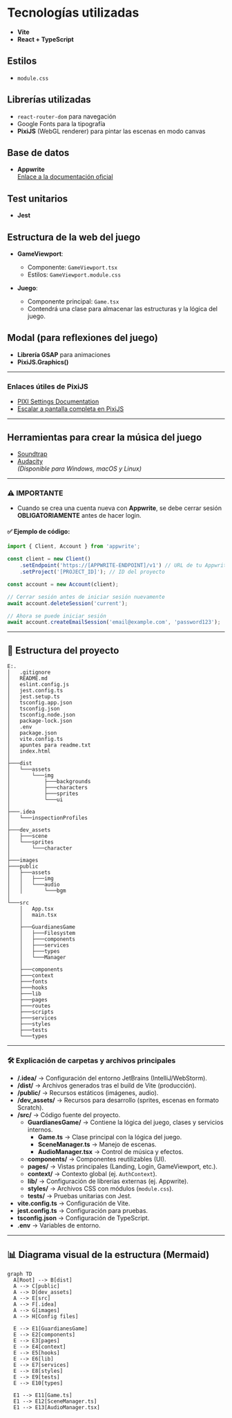 
# Tecnologías utilizadas

- **Vite**
- **React + TypeScript**

## Estilos
- `module.css`

## Librerías utilizadas
- `react-router-dom` para navegación
- Google Fonts para la tipografía
- **PixiJS** (WebGL renderer) para pintar las escenas en modo canvas

## Base de datos
- **Appwrite**  
  [Enlace a la documentación oficial](https://appwrite.io/)

## Test unitarios
- **Jest**

## Estructura de la web del juego
- **GameViewport**:  
  - Componente: `GameViewport.tsx`  
  - Estilos: `GameViewport.module.css`

- **Juego**:  
  - Componente principal: `Game.tsx`  
  - Contendrá una clase para almacenar las estructuras y la lógica del juego.

## Modal (para reflexiones del juego)
- **Librería GSAP** para animaciones
- **PixiJS.Graphics()**

---

### Enlaces útiles de PixiJS
- [PIXI Settings Documentation](https://pixijs.download/v4.8.9/docs/PIXI.settings.html)
- [Escalar a pantalla completa en PixiJS](https://coderevue.net/posts/scale-to-fit-screen-pixijs/)

---

## Herramientas para crear la música del juego
- [Soundtrap](https://www.soundtrap.com/es/)
- [Audacity](https://www.audacityteam.org/download/)  
  *(Disponible para Windows, macOS y Linux)*

---

### ⚠️ IMPORTANTE
- Cuando se crea una cuenta nueva con **Appwrite**, se debe cerrar sesión **OBLIGATORIAMENTE** antes de hacer login.

#### ✅ Ejemplo de código:

```typescript
import { Client, Account } from 'appwrite';

const client = new Client()
    .setEndpoint('https://[APPWRITE-ENDPOINT]/v1') // URL de tu Appwrite
    .setProject('[PROJECT_ID]'); // ID del proyecto

const account = new Account(client);

// Cerrar sesión antes de iniciar sesión nuevamente
await account.deleteSession('current');

// Ahora se puede iniciar sesión
await account.createEmailSession('email@example.com', 'password123');
```

---

## 📂 Estructura del proyecto

```
E:.
│   .gitignore
│   README.md
│   eslint.config.js
│   jest.config.ts
│   jest.setup.ts
│   tsconfig.app.json
│   tsconfig.json
│   tsconfig.node.json
│   package-lock.json
│   .env
│   package.json
│   vite.config.ts
│   apuntes para readme.txt
│   index.html
│
├───dist
│   └───assets
│       └───img
│           ├───backgrounds
│           ├───characters
│           ├───sprites
│           └───ui
│
├───.idea
│   └───inspectionProfiles
│
├───dev_assets
│   ├───scene
│   └───sprites
│       └───character
│
├───images
├───public
│   ├───assets
│   │   ├───img
│   │   └───audio
│   │       └───bgm
│
└───src
    │   App.tsx
    │   main.tsx
    │
    ├───GuardianesGame
    │   ├───Filesystem
    │   ├───components
    │   ├───services
    │   ├───types
    │   └───Manager
    │
    ├───components
    ├───context
    ├───fonts
    ├───hooks
    ├───lib
    ├───pages
    ├───routes
    ├───scripts
    ├───services
    ├───styles
    ├───tests
    └───types
```

---

### 🛠 **Explicación de carpetas y archivos principales**

- **/.idea/** → Configuración del entorno JetBrains (IntelliJ/WebStorm).
- **/dist/** → Archivos generados tras el build de Vite (producción).
- **/public/** → Recursos estáticos (imágenes, audio).
- **/dev_assets/** → Recursos para desarrollo (sprites, escenas en formato Scratch).
- **/src/** → Código fuente del proyecto.
  - **GuardianesGame/** → Contiene la lógica del juego, clases y servicios internos.
    - **Game.ts** → Clase principal con la lógica del juego.
    - **SceneManager.ts** → Manejo de escenas.
    - **AudioManager.tsx** → Control de música y efectos.
  - **components/** → Componentes reutilizables (UI).
  - **pages/** → Vistas principales (Landing, Login, GameViewport, etc.).
  - **context/** → Contexto global (ej. `AuthContext`).
  - **lib/** → Configuración de librerías externas (ej. Appwrite).
  - **styles/** → Archivos CSS con módulos (`module.css`).
  - **tests/** → Pruebas unitarias con Jest.
- **vite.config.ts** → Configuración de Vite.
- **jest.config.ts** → Configuración para pruebas.
- **tsconfig.json** → Configuración de TypeScript.
- **.env** → Variables de entorno.

---

## 📊 Diagrama visual de la estructura (Mermaid)

```mermaid
graph TD
  A[Root] --> B[dist]
  A --> C[public]
  A --> D[dev_assets]
  A --> E[src]
  A --> F[.idea]
  A --> G[images]
  A --> H[Config files]

  E --> E1[GuardianesGame]
  E --> E2[components]
  E --> E3[pages]
  E --> E4[context]
  E --> E5[hooks]
  E --> E6[lib]
  E --> E7[services]
  E --> E8[styles]
  E --> E9[tests]
  E --> E10[types]

  E1 --> E11[Game.ts]
  E1 --> E12[SceneManager.ts]
  E1 --> E13[AudioManager.tsx]
```

